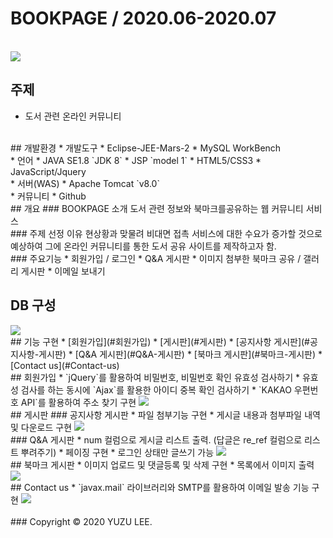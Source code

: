 # BOOKPAGE / 2020.06-2020.07
<br>
<img src="https://user-images.githubusercontent.com/68896112/98518229-735e1200-22b2-11eb-823d-b7aa905add69.gif">
<br>

## 주제
- 도서 관련 온라인 커뮤니티
<br>
## 개발환경
* 개발도구
  * Eclipse-JEE-Mars-2
  * MySQL WorkBench
  <br>
* 언어
  * JAVA SE1.8 `JDK 8`
  * JSP `model 1`
  * HTML5/CSS3
  * JavaScript/Jquery
  <br>
* 서버(WAS)
  * Apache Tomcat `v8.0`
  <br>
* 커뮤니티
  * Github
  <br>
## 개요
### BOOKPAGE 소개
도서 관련 정보와 북마크를공유하는 웹 커뮤니티 서비스<br>
### 주제 선정 이유
현상황과 맞물려 비대면 접촉 서비스에 대한 수요가
증가할 것으로 예상하여 그에 온라인 커뮤니티를 통한 도서 공유 사이트를 제작하고자 함.<br>
### 주요기능
* 회원가입 / 로그인
* Q&A 게시판
* 이미지 첨부한 북마크 공유 / 갤러리 게시판
* 이메일 보내기 
<br>

## DB 구성
<img src="https://user-images.githubusercontent.com/68896112/98519288-e9af4400-22b3-11eb-8729-46602608c276.png">
<br>
## 기능 구현
* [회원가입](#회원가입)
* [게시판](#게시판)
  * [공지사항 게시판](#공지사항-게시판)
  * [Q&A 게시판](#Q&A-게시판)
* [북마크 게시판](#북마크-게시판)
* [Contact us](#Contact-us)
<br>
## 회원가입
* `jQuery`를 활용하여 비밀번호, 비밀번호 확인 유효성 검사하기
* 유효성 검사를 하는 동시에 `Ajax`를 활용한 아이디 중복 확인 검사하기
* `KAKAO 우편번호 API`를 활용하여 주소 찾기 구현
<img src="https://user-images.githubusercontent.com/68896112/98518755-26c70680-22b3-11eb-8278-4932190599eb.gif">
<br>
## 게시판
### 공지사항 게시판
* 파일 첨부기능 구현
* 게시글 내용과 첨부파일 내역 및 다운로드 구현
<img src="https://user-images.githubusercontent.com/68896112/98518915-67268480-22b3-11eb-8270-dcfe0520324b.png">
<br>
### Q&A 게시판
* num 컬럼으로 게시글 리스트 출력. (답글은 re_ref 컬럼으로 리스트 뿌려주기)
* 페이징 구현
* 로그인 상태만 글쓰기 가능
<img src="https://user-images.githubusercontent.com/68896112/98519015-8c1af780-22b3-11eb-97e2-da2a0d0e14b3.png">
<br>
## 북마크 게시판
* 이미지 업로드 및 댓글등록 및 삭제 구현
* 목록에서 이미지 출력
<img src="https://user-images.githubusercontent.com/68896112/98519092-a2c14e80-22b3-11eb-85bb-c8ecdaae9e7f.png">
<br>
## Contact us
* `javax.mail` 라이브러리와 SMTP를 활용하여 이메일 발송 기능 구현
<img src="https://user-images.githubusercontent.com/68896112/98519182-bec4f000-22b3-11eb-9405-ef1e98afbb29.png">
<br><br>
### Copyright © 2020 YUZU LEE.

